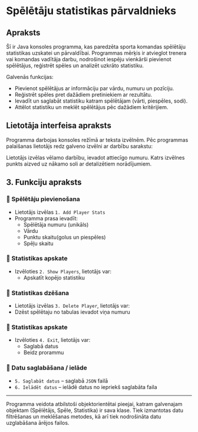 # Spēlētāju statistikas pārvaldnieks

## Apraksts

Šī ir Java konsoles programma, kas paredzēta sporta komandas spēlētāju statistikas uzskatei un pārvaldībai. Programmas mērķis ir atvieglot trenera vai komandas vadītāja darbu, nodrošinot iespēju vienkārši pievienot spēlētājus, reģistrēt spēles un analizēt uzkrāto statistiku.

Galvenās funkcijas:
- Pievienot spēlētājus ar informāciju par vārdu, numuru un pozīciju.
- Reģistrēt spēles pret dažādiem pretiniekiem ar rezultātu.
- Ievadīt un saglabāt statistiku katram spēlētājam (vārti, piespēles, sodi).
- Attēlot statistiku un meklēt spēlētājus pēc dažādiem kritērijiem.

## Lietotāja interfeisa apraksts

Programma darbojas konsoles režīmā ar teksta izvēlnēm. Pēc programmas palaišanas lietotājs redz galveno izvēlni ar darbību sarakstu:

Lietotājs izvēlas vēlamo darbību, ievadot attiecīgo numuru. Katrs izvēlnes punkts aizved uz nākamo soli ar detalizētiem norādījumiem.

## 3. Funkciju apraksts

### 🔹 Spēlētāju pievienošana
- Lietotājs izvēlas `1. Add Player Stats`
- Programma prasa ievadīt:
  - Spēlētāja numuru (unikāls)
  - Vārdu
  - Punktu skaitu(golus un piespēles)
  - Spēļu skaitu

### 🔹 Statistikas apskate
- Izvēloties `2. Show Players`, lietotājs var:
  - Apskatīt kopējo statistiku

### 🔹 Statistikas dzēšana
- Lietotājs izvēlas `3. Delete Player`, lietotājs var:
- Dzēst spēlētaju no tabulas ievadot viņa numuru

### 🔹 Statistikas apskate
- Izvēloties `4. Exit`, lietotājs var:
  - Saglabā datus
  - Beidz prorammu

### 🔹 Datu saglabāšana / ielāde
- `5. Saglabāt datus` – saglabā `JSON` failā
- `6. Ielādēt datus` – ielādē datus no iepriekš saglabāta faila

---

Programma veidota atbilstoši objektorientētai pieejai, katram galvenajam objektam (Spēlētājs, Spēle, Statistika) ir sava klase. Tiek izmantotas datu filtrēšanas un meklēšanas metodes, kā arī tiek nodrošināta datu uzglabāšana ārējos failos.

